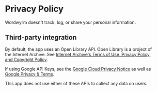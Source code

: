 # Privacy Policy

Wordwyrm doesn't track, log, or share your personal information.

## Third-party integration

By default, the app uses an Open Library API. Open Library is a project of the Internet Archive.
See [Internet Archive's Terms of Use, Privacy Policy, and Copyright Policy](https://archive.org/about/terms.php).

If using Google API Keys, see the
[Google Cloud Privacy Notice](https://cloud.google.com/terms/cloud-privacy-notice) as well as
[Google Privacy & Terms](https://policies.google.com/privacy).

This app does not use either of these APIs to collect any data on users.
